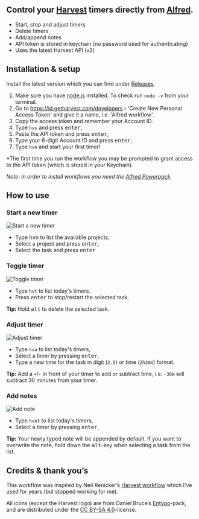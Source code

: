 ## Control your [Harvest](https://www.getharvest.com/) timers directly from [Alfred](https://www.alfredapp.com/).

- Start, stop and adjust timers
- Delete timers
- Add/append notes
- API token is stored in keychain (no password used for authenticating)
- Uses the latest Harvest API (v2)

## Installation & setup

Install the latest version which you can find under [Releases](https://github.com/andrejilderda/alfred-harvest-v2/releases).

1. Make sure you have [node.js](https://nodejs.org/en/) installed. To check run `node -v` from your terminal.
2. Go to https://id.getharvest.com/developers › 'Create New Personal Access Token' and give it a name, i.e. 'Alfred workflow'.
3. Copy the access token and remember your Account ID.
4. Type `hvs` and press <kbd>enter</kbd>,
5. Paste the API token and press <kbd>enter</kbd>,
6. Type your 6-digit Account ID and press <kbd>enter</kbd>,
7. Type `hvn` and start your first timer!

\*The first time you run the workflow you may be prompted to grant access to the API token (which is stored in your Keychain).

_Note: In order to install workflows you need the [Alfred Powerpack](https://www.alfredapp.com/powerpack/)._

## How to use

### Start a new timer

![Start a new timer](https://user-images.githubusercontent.com/487182/68616415-48858600-04c5-11ea-921c-38d3b8d0217b.gif)

- Type <kbd>hvn</kbd> to list the available projects,
- Select a project and press <kbd>enter</kbd>,
- Select the task and press <kbd>enter</kbd>

### Toggle timer

![Toggle timer](https://user-images.githubusercontent.com/487182/68616434-4f13fd80-04c5-11ea-8379-77b7ba7919e0.gif)

- Type `hvt` to list today's timers.
- Press <kbd>enter</kbd> to stop/restart the selected task.

**Tip:** Hold <kbd>alt</kbd> to delete the selected task.

### Adjust timer

![Adjust timer](https://user-images.githubusercontent.com/487182/68617779-3bb66180-04c8-11ea-8ea8-2b35ebe934ad.gif)

- Type `hva` to list today's timers,
- Select a timer by pressing <kbd>enter</kbd>,
- Type a new time for the task in digit (`2.5`) or time (`2h30m`) format.

**Tip:** Add a `+`/`-` in front of your timer to add or subtract time, i.e. `-30m` will subtract 30 minutes from your timer.

### Add notes

![Add note](https://user-images.githubusercontent.com/487182/68617778-3bb66180-04c8-11ea-9951-ee7d23e10fdc.gif)

- Type `hvnt` to list today's timers,
- Select a timer by pressing <kbd>enter</kbd>,

**Tip:** Your newly typed note will be appended by default. If you want to overwrite the note, hold down the <kbd>alt</kbd>-key when selecting a task from the list.

## Credits & thank you’s

This workflow was inspired by Neil Renicker’s [Harvest workflow](https://github.com/tinystride/alfred-harvest) which I've used for years (but stopped working for me).

All icons (except the Harvest logo) are from Daniel Bruce’s [Entypo](http://www.entypo.com/)-pack, and are distributed under the [CC BY-SA 4.0](https://creativecommons.org/licenses/by-sa/4.0/)-license.
